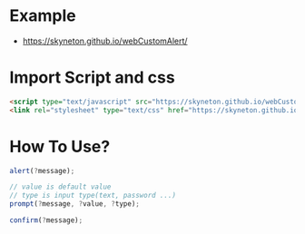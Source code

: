 # Example
 - https://skyneton.github.io/webCustomAlert/
# Import Script and css
```html
<script type="text/javascript" src="https://skyneton.github.io/webCustomAlert/scripts/alert.min.js"></script>
<link rel="stylesheet" type="text/css" href="https://skyneton.github.io/webCustomAlert/css/alert.min.css"/>
```
# How To Use?
```javascript
alert(?message);

// value is default value
// type is input type(text, password ...)
prompt(?message, ?value, ?type);

confirm(?message);
```